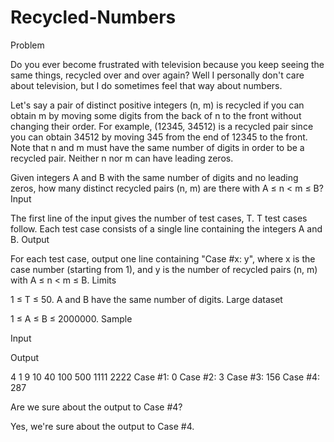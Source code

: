 # Recycled-Numbers
Problem

Do you ever become frustrated with television because you keep seeing the same things, recycled over and over again? Well I personally don't care about television, but I do sometimes feel that way about numbers.

Let's say a pair of distinct positive integers (n, m) is recycled if you can obtain m by moving some digits from the back of n to the front without changing their order. For example, (12345, 34512) is a recycled pair since you can obtain 34512 by moving 345 from the end of 12345 to the front. Note that n and m must have the same number of digits in order to be a recycled pair. Neither n nor m can have leading zeros.

Given integers A and B with the same number of digits and no leading zeros, how many distinct recycled pairs (n, m) are there with A ≤ n < m ≤ B?
Input

The first line of the input gives the number of test cases, T. T test cases follow. Each test case consists of a single line containing the integers A and B.
Output

For each test case, output one line containing "Case #x: y", where x is the case number (starting from 1), and y is the number of recycled pairs (n, m) with A ≤ n < m ≤ B.
Limits

1 ≤ T ≤ 50.
A and B have the same number of digits.
Large dataset

1 ≤ A ≤ B ≤ 2000000.
Sample

Input 
 	
Output 
 
4
1 9
10 40
100 500
1111 2222
	Case #1: 0
Case #2: 3
Case #3: 156
Case #4: 287

Are we sure about the output to Case #4?

Yes, we're sure about the output to Case #4.
